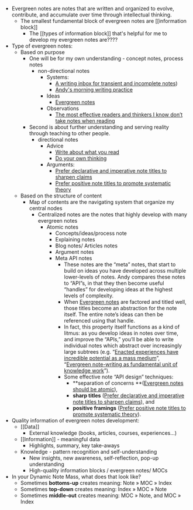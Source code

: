 - Evergreen notes are notes that are written and organized to evolve, contribute, and accumulate over time through intellectual thinking.
    - The smallest fundamental block of evergreen notes are [[information block]]
        - The [[types of information block]] that's helpful for me to develop my evergreen notes are????
- Type of evergreen notes:
    - Based on purpose
        - One will be for my own understanding - concept notes, process notes
            - non-directional notes
                - Systems:
                    - [A writing inbox for transient and incomplete notes](https://notes.andymatuschak.org/A_writing_inbox_for_transient_and_incomplete_notes))
                    - [Andy's morning writing practice](https://notes.andymatuschak.org/My_morning_writing_practice)
                - Ideas
                    - [Evergreen notes](https://notes.andymatuschak.org/Evergreen_notes)
                - Observations
                    - [The most effective readers and thinkers I know don’t take notes when reading](https://notes.andymatuschak.org/The_most_effective_readers_and_thinkers_I_know_don%E2%80%99t_take_notes_when_reading)
        - Second is about further understanding and serving reality through teaching to other people.
            - directional notes
                - Advice
                    - [Write about what you read](https://notes.andymatuschak.org/Write_about_what_you_read)
                    - [Do your own thinking](https://notes.andymatuschak.org/Do_your_own_thinking)
                - Arguments:
                    - [Prefer declarative and imperative note titles to sharpen claims](https://notes.andymatuschak.org/Prefer_declarative_and_imperative_note_titles_to_sharpen_claims)
                    - [Prefer positive note titles to promote systematic theory](https://notes.andymatuschak.org/Prefer_positive_note_titles_to_promote_systematic_theory)
    - Based on the structure of content
        - Map of contents are the navigating system that organize my central nodes
            - Centralized notes are the notes that highly develop with many evergreen notes 
                - Atomic notes
                    - Concepts/ideas/process note
                    - Explaining notes
                    - Blog notes/ Articles notes
                    - Argument notes
                    - Meta API notes
                        - These notes are the “meta” notes, that start to build on ideas you have developed across multiple lower-levels of notes. Andy compares these notes to “API”s, in that they then become useful “handles” for developing ideas at the highest levels of complexity.
                        - When [Evergreen notes](https://notes.andymatuschak.org/Evergreen_notes) are factored and titled well, those titles become an abstraction for the note itself. The entire note’s ideas can then be referenced using that handle.
                        - In fact, this property itself functions as a kind of litmus: as you develop ideas in notes over time, and improve the “APIs,” you’ll be able to write individual notes which abstract over increasingly large subtrees (e.g. “[Enacted experiences have incredible potential as a mass medium](https://notes.andymatuschak.org/Enacted_experiences_have_incredible_potential_as_a_mass_medium)”, “[Evergreen note-writing as fundamental unit of knowledge work](https://notes.andymatuschak.org/Evergreen_note-writing_as_fundamental_unit_of_knowledge_work)”).
                        - Some effective note “API design” techniques:
                            - **separation of concerns **([Evergreen notes should be atomic](https://notes.andymatuschak.org/Evergreen_notes_should_be_atomic)),
                            - **sharp titles** ([Prefer declarative and imperative note titles to sharpen claims](https://notes.andymatuschak.org/Prefer_declarative_and_imperative_note_titles_to_sharpen_claims)), and
                            - **positive framings** ([Prefer positive note titles to promote systematic theory](https://notes.andymatuschak.org/Prefer_positive_note_titles_to_promote_systematic_theory)).
- Quality information of evergreen notes development:
    - [[Data]]
        - External knowledge (books, articles, courses, experiences...)
    - [[Information]] - meaningful data
        - Highlights, summary, key take-aways
    - Knowledge - pattern recognition and self-understanding
        - New insights, new awareness, self-reflection, pop-up understanding
        - High-quality information blocks / evergreen notes/ MOCs
- In your Dynamic Note Mass, what does that look like?
    - Sometimes __bottoms-up__ creates meaning: Note » MOC » Index
    - Sometimes __top-down__ creates meaning: Index » MOC » Note
    - Sometimes __middle-out__ creates meaning: MOC » Note, and MOC » Index
